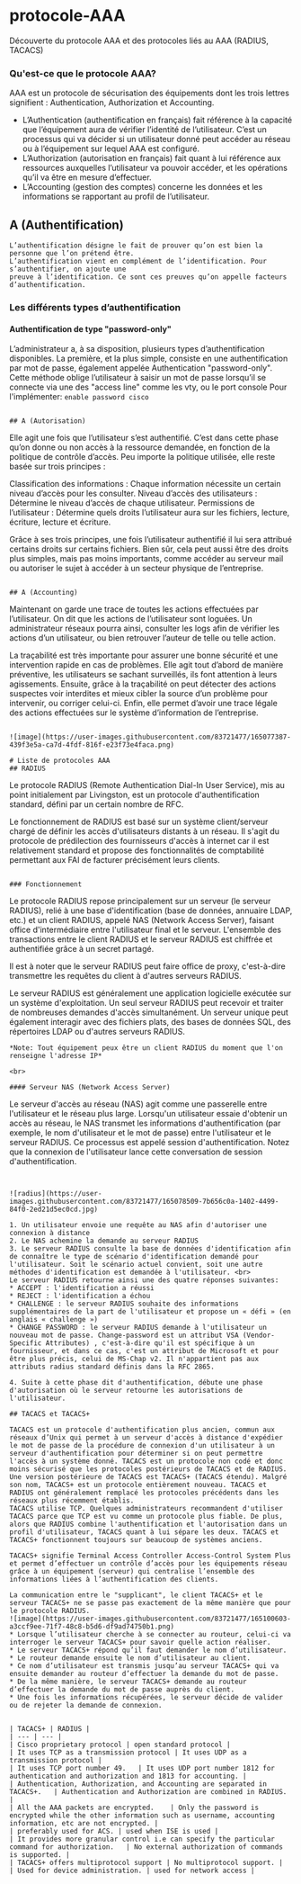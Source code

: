 # protocole-AAA
Découverte du protocole AAA et des protocoles liés au AAA (RADIUS, TACACS)


### Qu'est-ce que le protocole AAA?
AAA est un protocole de sécurisation des équipements dont les trois lettres signifient : Authentication, Authorization et Accounting.

* L’Authentication (authentification en français) fait référence à la capacité que l’équipement aura de vérifier l’identité de l’utilisateur. C’est un processus qui va décider si un utilisateur donné peut accéder au réseau ou à l’équipement sur lequel AAA est configuré.
* L’Authorization (autorisation en français) fait quant à lui référence aux ressources auxquelles l’utilisateur va pouvoir accéder, et les opérations qu’il va être en mesure d’effectuer.
* L’Accounting (gestion des comptes) concerne les données et les informations se rapportant au profil de l’utilisateur.

## A (Authentification)

```
L’authentification désigne le fait de prouver qu’on est bien la personne que l’on prétend être.
L’authentification vient en complément de l’identification. Pour s’authentifier, on ajoute une
preuve à l’identification. Ce sont ces preuves qu’on appelle facteurs d’authentification.
```

### Les différents types d’authentification
#### Authentification de type "password-only"
L’administrateur a, à sa disposition, plusieurs types d’authentification disponibles. La première, et la plus simple, consiste en une authentification par mot de passe, également appelée Authentication "password-only". <br>
Cette méthode oblige l’utilisateur à saisir un mot de passe lorsqu’il se connecte via une des "access line" comme les vty, ou le port console
Pour l'implémenter: `enable password cisco`

```

## A (Autorisation)
```
Elle agit une fois que l’utilisateur s’est authentifié. C’est dans cette phase qu’on donne ou
non accès à la ressource demandée, en fonction de la politique de contrôle d’accès.
Peu importe la politique utilisée, elle reste basée sur trois principes :

Classification des informations : Chaque information nécessite un certain niveau d’accès pour les consulter.
Niveau d’accès des utilisateurs : Détermine le niveau d’accès de chaque utilisateur.
Permissions de l’utilisateur : Détermine quels droits l’utilisateur aura sur les fichiers, lecture, écriture, lecture et écriture.

Grâce à ses trois principes, une fois l’utilisateur authentifié il lui sera attribué certains
droits sur certains fichiers. Bien sûr, cela peut aussi être des droits plus simples, mais pas
moins importants, comme accéder au serveur mail ou autoriser le sujet à accéder à un secteur
physique de l’entreprise.
```

## A (Accounting)
```
Maintenant on garde une trace de toutes les actions effectuées par l’utilisateur. On dit que les
actions de l’utilisateur sont loguées. Un administrateur réseaux pourra ainsi, consulter les logs
afin de vérifier les actions d’un utilisateur, ou bien retrouver l’auteur de telle ou telle action.

La traçabilité est très importante pour assurer une bonne sécurité et une intervention rapide en
cas de problèmes. Elle agit tout d’abord de manière préventive, les utilisateurs se sachant
surveillés, ils font attention à leurs agissements. Ensuite, grâce à la traçabilité on peut détecter
des actions suspectes voir interdites et mieux cibler la source d’un problème pour intervenir,
ou corriger celui-ci. Enfin, elle permet d’avoir une trace légale des actions effectuées sur
le système d’information de l’entreprise.
```

![image](https://user-images.githubusercontent.com/83721477/165077387-439f3e5a-ca7d-4fdf-816f-e23f73e4faca.png)

# Liste de protocoles AAA
## RADIUS

```
Le protocole RADIUS (Remote Authentication Dial-In User Service), mis au point initialement
par Livingston, est un protocole d'authentification standard, défini par un certain nombre de RFC.

Le fonctionnement de RADIUS est basé sur un système client/serveur chargé de définir les accès
d'utilisateurs distants à un réseau. Il s'agit du protocole de prédilection des fournisseurs d'accès à
internet car il est relativement standard et propose des fonctionnalités de comptabilité permettant
aux FAI de facturer précisément leurs clients.
```

### Fonctionnement
```
Le protocole RADIUS repose principalement sur un serveur (le serveur RADIUS), relié à une base
d'identification (base de données, annuaire LDAP, etc.) et un client RADIUS, appelé NAS
(Network Access Server), faisant office d'intermédiaire entre l'utilisateur final et le serveur.
L'ensemble des transactions entre le client RADIUS et le serveur RADIUS est chiffrée et authentifiée
grâce à un secret partagé.

Il est à noter que le serveur RADIUS peut faire office de proxy, c'est-à-dire transmettre les requêtes
du client à d'autres serveurs RADIUS.

Le serveur RADIUS est généralement une application logicielle exécutée sur un système d'exploitation.
Un seul serveur RADIUS peut recevoir et traiter de nombreuses demandes d'accès simultanément.
Un serveur unique peut également interagir avec des fichiers plats, des bases de données SQL,
des répertoires LDAP ou d'autres serveurs RADIUS.
```
*Note: Tout équipement peux être un client RADIUS du moment que l'on renseigne l'adresse IP*

<br>

#### Serveur NAS (Network Access Server)
```
Le serveur d'accès au réseau (NAS) agit comme une passerelle entre l'utilisateur
et le réseau plus large. Lorsqu'un utilisateur essaie d'obtenir un accès au réseau, le NAS transmet les
informations d'authentification (par exemple, le nom d'utilisateur et le mot de passe) entre
l'utilisateur et le serveur RADIUS. Ce processus est appelé session d'authentification.
Notez que la connexion de l'utilisateur lance cette conversation de session d'authentification.
```


![radius](https://user-images.githubusercontent.com/83721477/165078509-7b656c0a-1402-4499-84f0-2ed21d5ec0cd.jpg)

1. Un utilisateur envoie une requête au NAS afin d'autoriser une connexion à distance
2. Le NAS achemine la demande au serveur RADIUS
3. Le serveur RADIUS consulte la base de données d'identification afin de connaître le type de scénario d'identification demandé pour l'utilisateur. Soit le scénario actuel convient, soit une autre méthodes d'identification est demandée à l'utilisateur. <br>
Le serveur RADIUS retourne ainsi une des quatre réponses suivantes:
* ACCEPT : l'identification a réussi
* REJECT : l'identification a échou
* CHALLENGE : le serveur RADIUS souhaite des informations supplémentaires de la part de l'utilisateur et propose un « défi » (en anglais « challenge ») 
* CHANGE PASSWORD : le serveur RADIUS demande à l'utilisateur un nouveau mot de passe. Change-password est un attribut VSA (Vendor-Specific Attributes) , c'est-à-dire qu'il est spécifique à un fournisseur, et dans ce cas, c'est un attribut de Microsoft et pour être plus précis, celui de MS-Chap v2. Il n'appartient pas aux attributs radius standard définis dans la RFC 2865.

4. Suite à cette phase dit d'authentification, débute une phase d'autorisation où le serveur retourne les autorisations de l'utilisateur.

## TACACS et TACACS+

TACACS est un protocole d'authentification plus ancien, commun aux réseaux d’Unix qui permet à un serveur d'accès à distance d'expédier le mot de passe de la procédure de connexion d'un utilisateur à un serveur d'authentification pour déterminer si on peut permettre l'accès à un système donné. TACACS est un protocole non codé et donc moins sécurisé que les protocoles postérieurs de TACACS et de RADIUS.
Une version postérieure de TACACS est TACACS+ (TACACS étendu). Malgré son nom, TACACS+ est un protocole entièrement nouveau. TACACS et RADIUS ont généralement remplacé les protocoles précédents dans les réseaux plus récemment établis.
TACACS utilise TCP. Quelques administrateurs recommandent d'utiliser TACACS parce que TCP est vu comme un protocole plus fiable. De plus, alors que RADIUS combine l'authentification et l'autorisation dans un profil d'utilisateur, TACACS quant à lui sépare les deux. TACACS et TACACS+ fonctionnent toujours sur beaucoup de systèmes anciens.

TACACS+ signifie Terminal Access Controller Access-Control System Plus et permet d’effectuer un contrôle d’accès pour les équipements réseau grâce à un équipement (serveur) qui centralise l’ensemble des informations liées à l’authentification des clients.

La communication entre le "supplicant", le client TACACS+ et le serveur TACACS+ ne se passe pas exactement de la même manière que pour le protocole RADIUS.
![image](https://user-images.githubusercontent.com/83721477/165100603-a3ccf9ee-71f7-48c8-b5d6-df9ad74750b1.png)
* Lorsque l’utilisateur cherche à se connecter au routeur, celui-ci va interroger le serveur TACACS+ pour savoir quelle action réaliser.
* Le serveur TACACS+ répond qu’il faut demander le nom d’utilisateur.
* Le routeur demande ensuite le nom d’utilisateur au client.
* Ce nom d’utilisateur est transmis jusqu’au serveur TACACS+ qui va ensuite demander au routeur d’effectuer la demande du mot de passe.
* De la même manière, le serveur TACACS+ demande au routeur d’effectuer la demande du mot de passe auprès du client.
* Une fois les informations récupérées, le serveur décide de valider ou de rejeter la demande de connexion.


| TACACS+ |	RADIUS |
| --- | --- |
| Cisco proprietary protocol | open standard protocol |
| It uses TCP as a transmission protocol | It uses UDP as a transmission protocol |
| It uses TCP port number 49.	| It uses UDP port number 1812 for authentication and authorization and 1813 for accounting. |
| Authentication, Authorization, and Accounting are separated in TACACS+.	| Authentication and Authorization are combined in RADIUS. |
| All the AAA packets are encrypted.	| Only the password is encrypted while the other information such as username, accounting information, etc are not encrypted. |
| preferably used for ACS. | used when ISE is used |
| It provides more granular control i.e can specify the particular command for authorization.	| No external authorization of commands is supported. |
| TACACS+ offers multiprotocol support | No multiprotocol support. |
| Used for device administration. |	used for network access |
